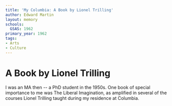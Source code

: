 ```yaml
---
title: 'My Columbia: A Book by Lionel Trilling'
author: Edward Martin
layout: memory
schools:
  GSAS: 1962
primary_year: 1962
tags:
- Arts
- Culture
---
```

# A Book by Lionel Trilling

I was an MA then -- a PhD student in the 1950s. One book of special importance to me was The Liberal Imagination, as amplified in several of the courses Lionel Trilling taught during my residence at Columbia.
